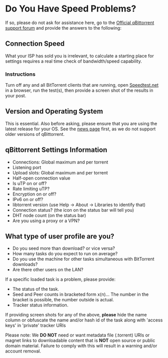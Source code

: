 # Do You Have Speed Problems?

If so, please do not ask for assistance here, go to the [Official qBittorrent support forum](http://forum.qbittorrent.org) and provide the answers to the following:

## Connection Speed
What your ISP has sold you is irrelevant, to calculate a starting place for settings requires a real time check of bandwidth/speed capability.

### Instructions

Turn off any and all BitTorrent clients that are running, open [Speedtest.net](http://www.speedtest.net)  in a browser, run the test(s), then provide a screen shot of the results in your post.

## Version and Operating System

This is essential. Also before asking, please ensure that you are using the latest release for your OS. See the [news page](https://www.qbittorrent.org/news.php) first, as we do not support older versions of qBittorrent.

## qBittorrent Settings Information

* Connections: Global maximum and per torrent
* Listening port
* Upload slots: Global maximum and per torrent
* Half-open connection value
* Is uTP on or off?
* Rate limiting uTP?
* Encryption on or off?
* IPv6 on or off?
* libtorrent version (use Help -> About -> Libraries to identify that)
* Connection status? (the icon on the status bar will tell you)
* DHT node count (on the status bar)
* Are you using a proxy or a VPN?

## What type of user profile are you?

* Do you seed more than download? or vice versa?
* How many tasks do you expect to run on average?
* Do you use the machine for other tasks simultaneous with BitTorrent downloads?
* Are there other users on the LAN?

If a specific loaded task is a problem, please provide:
* The status of the task.
* Seed and Peer counts in bracketed form x(n)... The number in the bracket is possible, the number outside is actual.
* Tracker status information.

If providing screen shots for any of the above, **please** hide the name column or obfuscate the name and/or hash id of the task along with 'access keys' in 'private' tracker URIs

Please note: We **DO NOT** need or want metadata file (.torrent) URIs or magnet links to downloadable content that is **NOT** open source or public domain material. Failure to comply with this will result in a warning and/or account removal.
